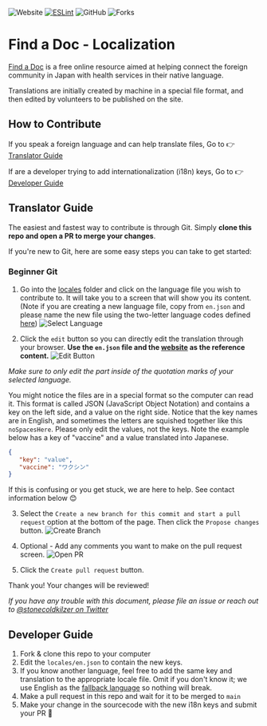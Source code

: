 ![Website](https://img.shields.io/website?url=https%3A%2F%2Ffindadocjp.org%2F)
[![ESLint](https://github.com/ourjapanlife/findadoc-localization/actions/workflows/eslint.yml/badge.svg)](https://github.com/ourjapanlife/findadoc-localization/actions/workflows/eslint.yml)
![GitHub](https://img.shields.io/github/license/ourjapanlife/findadoc-localization)
![Forks](https://img.shields.io/github/forks/ourjapanlife/findadoc-localization?label=Fork)

# Find a Doc - Localization

[Find a Doc](https://findadoc.jp) is a free online resource aimed at helping connect the foreign community in Japan with health services in their native language.

Translations are initially created by machine in a special file format, and then edited by volunteers to be published on the site.

## How to Contribute

If you speak a foreign language and can help translate files, Go to 👉️ [Translator Guide](#translator-guide)

If are a developer trying to add internationalization (i18n) keys, Go to 👉️ [Developer Guide](#developer-guide)


## Translator Guide

The easiest and fastest way to contribute is through Git. Simply **clone this repo and open a PR to merge your changes**.

If you're new to Git, here are some easy steps you can take to get started:

### Beginner Git

1. Go into the [locales](https://github.com/ourjapanlife/findadoc-localization/tree/main/locales) folder and click on the language file you wish to contribute to. It will take you to a screen that will show you its content. (Note if you are creating a new language file, copy from `en.json` and please name the new file using the two-letter language codes defined [here](https://en.wikipedia.org/wiki/List_of_ISO_639-1_codes))
   ![Select Language](./images/01.png)

2. Click the `edit` button so you can directly edit the translation through your browser. **Use the `en.json` file and the [website](https://findadoc.jp) as the reference content.**
   ![Edit Button](./images/02.png)
   
   
_Make sure to only edit the part inside of the quotation marks of your selected language._

You might notice the files are in a special format so the computer can read it. This format is called JSON (JavaScript Object Notation) and contains
a key on the left side, and a value on the right side. Notice that the key names are in English, and sometimes the letters are squished together like this `noSpacesHere`. Please only edit the values, not the keys. Note the example below has a key of "vaccine" and a value translated into Japanese.
```json
{
   "key": "value",
   "vaccine": "ワクシン"
}
```

If this is confusing or you get stuck, we are here to help. See contact information below 😊

3. Select the `Create a new branch for this commit and start a pull request` option at the bottom of the page. Then click the `Propose changes` button.
   ![Create Branch](./images/03.png)

4. Optional - Add any comments you want to make on the pull request screen.
   ![Open PR](./images/04.png)

5. Click the `Create pull request` button.

Thank you! Your changes will be reviewed!

_If you have any trouble with this document, please file an issue or reach out to [@stonecoldkilzer on Twitter](https://twitter.com/stonecoldkilzer)_

## Developer Guide

1. Fork & clone this repo to your computer
2. Edit the `locales/en.json` to contain the new keys.
3. If you know another language, feel free to add the same key and translation to the appropriate locale file. Omit if you don't know it; we use English as the [fallback language](https://kazupon.github.io/vue-i18n/guide/fallback.html) so nothing will break.
4. Make a pull request in this repo and wait for it to be merged to `main`
5. Make your change in the sourcecode with the new i18n keys and submit your PR 🎉

